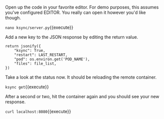 Open up the code in your favorite editor. For demo purposes, this assumes you've configured EDITOR. You really can open it however you'd like though.

`nano ksync/server.py`{{execute}}

Add a new key to the JSON response by editing the return value.

```
return jsonify({
    "ksync": True,
    "restart": LAST_RESTART,
    "pod": os.environ.get('POD_NAME'),
    "files": file_list,
})
```

Take a look at the status now. It should be reloading the remote container.

`ksync get`{{execute}}

After a second or two, hit the container again and you should see your new response.

`curl localhost:8080`{{execute}}
